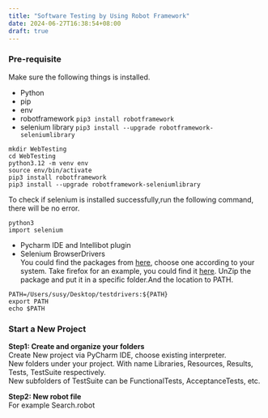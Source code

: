 ```yaml
---
title: "Software Testing by Using Robot Framework"
date: 2024-06-27T16:38:54+08:00
draft: true
---
```


### Pre-requisite  
Make sure the following things is installed.
- Python
- pip
- env
- robotframework `pip3 install robotframework`  
- selenium library `pip3 install --upgrade robotframework-seleniumlibrary`  

```commandline
mkdir WebTesting
cd WebTesting
python3.12 -m venv env
source env/bin/activate
pip3 install robotframework
pip3 install --upgrade robotframework-seleniumlibrary
```
To check if selenium is installed successfully,run the following command, there will be no error.  
```commandline
python3
import selenium
```
- Pycharm IDE and Intellibot plugin
- Selenium BrowserDrivers  
You could find the packages from [here](https://www.selenium.dev/downloads/), choose one according to your system.
Take firefox for an example, you could find it [here](https://github.com/mozilla/geckodriver/releases). 
UnZip the package and put it in a specific folder.And the location to PATH.  
```commandline
PATH=/Users/susy/Desktop/testdrivers:${PATH}
export PATH
echo $PATH
```
### Start a New Project

**Step1: Create and organize your folders**  
Create New project via PyCharm IDE, choose existing interpreter.  
New folders under your project. With name Libraries, Resources, Results, Tests, TestSuite respectively.  
New subfolders of TestSuite can be FunctionalTests, AcceptanceTests, etc.  

**Step2: New robot file**  
For example Search.robot

